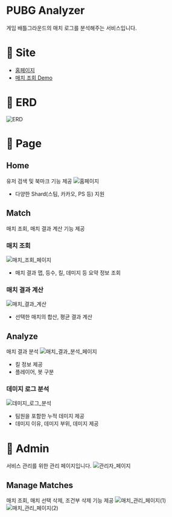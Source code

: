 # PUBG Analyzer
   게임 배틀그라운드의 매치 로그를 분석해주는 서비스입니다.

# 🔗 Site
   - [홈페이지](https://www.pubg-analyzer.site)
   - [매치 조회 Demo](https://www.pubg-analyzer.site/players?shard=STEAM&nickname=WackyJacky101)

# 📍 ERD
   ![ERD](./assets/erd.png)

# 📄 Page

## Home
   유저 검색 및 북마크 기능 제공
   ![홈페이지](./assets/home.png)
   - 다양한 Shard(스팀, 카카오, PS 등) 지원
   
## Match
   매치 조회, 매치 결과 계산 기능 제공
   ### 매치 조회
   ![매치_조회_페이지](./assets/matches.png)
   - 매치 결과 맵, 등수, 킬, 데미지 등 요약 정보 조회
   
   ### 매치 결과 계산
   ![매치_결과_계산](./assets/calculate_matches.png)
   - 선택한 매치의 합산, 평균 결과 계산
   
## Analyze
   매치 결과 분석
   ![매치_결과_분석_페이지](./assets/analyze.png)
   - 킬 정보 제공
   - 플레이어, 봇 구분
   
   ### 데미지 로그 분석
   ![데미지_로그_분석](./assets/analyze_detail.png)
   - 팀원을 포함한 누적 데미지 제공
   - 데미지 이유, 데미지 부위, 데미지 제공

# 🔑 Admin
   서비스 관리를 위한 관리 페이지입니다.
   ![관리자_페이지](./assets/admin_home.png)
   
## Manage Matches
   매치 조회, 매치 선택 삭제, 조건부 삭제 기능 제공
   ![매치_관리_페이지(1)](./assets/admin_manage_matches(1).png)
   ![매치_관리_페이지(2)](./assets/admin_manage_matches(2).png)
